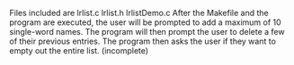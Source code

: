 Files included are lrlist.c   lrlist.h   lrlistDemo.c
After the Makefile and the program are executed, the user will be prompted to add a maximum of 10 single-word names.
The program will then prompt the user to delete a few of their previous entries.
The program then asks the user if they want to empty out the entire list.
(incomplete)